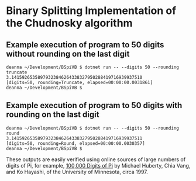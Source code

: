 # Binary Splitting Implementation of the Chudnosky algorithm

## Example execution of program to 50 digits without rounding on the last digit
```
deanna ~/Development/BSpiVB $ dotnet run -- --digits 50 --rounding truncate
3.14159265358979323846264338327950288419716939937510
[digits=50, rounding=Truncate, elapsed=00:00:00.0031861]
deanna ~/Development/BSpiVB $
```

## Example execution of program to 50 digits with rounding on the last digit
```
deanna ~/Development/BSpiVB $ dotnet run -- --digits 50 --rounding round      
3.14159265358979323846264338327950288419716939937511
[digits=50, rounding=Round, elapsed=00:00:00.0030357]
deanna ~/Development/BSpiVB $ 
```

These outputs are easily verified using online sources of large numbers of digits of Pi, for example,
[100,000 Digits of Pi](http://www.geom.uiuc.edu/~huberty/math5337/groupe/digits.html) by Michael Huberty,
Chia Vang, and Ko Hayashi, of the University of Minnesota, circa 1997.
